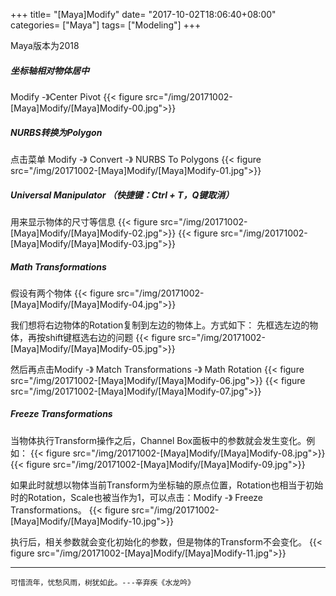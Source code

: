 +++
title= "[Maya]Modify"
date= "2017-10-02T18:06:40+08:00"
categories= ["Maya"]
tags= ["Modeling"]
+++

Maya版本为2018

##### 坐标轴相对物体居中
Modify -》Center Pivot
{{< figure src="/img/20171002-[Maya]Modify/[Maya]Modify-00.jpg">}}

##### NURBS转换为Polygon
点击菜单 Modify -》 Convert -》 NURBS To Polygons
{{< figure src="/img/20171002-[Maya]Modify/[Maya]Modify-01.jpg">}}

##### Universal Manipulator （快捷键：Ctrl + T，Q键取消）
用来显示物体的尺寸等信息
{{< figure src="/img/20171002-[Maya]Modify/[Maya]Modify-02.jpg">}}
{{< figure src="/img/20171002-[Maya]Modify/[Maya]Modify-03.jpg">}}

##### Math Transformations
假设有两个物体
{{< figure src="/img/20171002-[Maya]Modify/[Maya]Modify-04.jpg">}}

我们想将右边物体的Rotation复制到左边的物体上。方式如下：
先框选左边的物体，再按shift键框选右边的问题
{{< figure src="/img/20171002-[Maya]Modify/[Maya]Modify-05.jpg">}}

然后再点击Modify -》 Match Transformations -》 Math Rotation
{{< figure src="/img/20171002-[Maya]Modify/[Maya]Modify-06.jpg">}}
{{< figure src="/img/20171002-[Maya]Modify/[Maya]Modify-07.jpg">}}

##### Freeze Transformations
当物体执行Transform操作之后，Channel Box面板中的参数就会发生变化。例如：
{{< figure src="/img/20171002-[Maya]Modify/[Maya]Modify-08.jpg">}}
{{< figure src="/img/20171002-[Maya]Modify/[Maya]Modify-09.jpg">}}

如果此时就想以物体当前Transform为坐标轴的原点位置，Rotation也相当于初始时的Rotation，Scale也被当作为1，可以点击：Modify -》 Freeze Transformations。
{{< figure src="/img/20171002-[Maya]Modify/[Maya]Modify-10.jpg">}}

执行后，相关参数就会变化初始化的参数，但是物体的Transform不会变化。
{{< figure src="/img/20171002-[Maya]Modify/[Maya]Modify-11.jpg">}}

***
`可惜流年，忧愁风雨，树犹如此。---辛弃疾《水龙吟》`